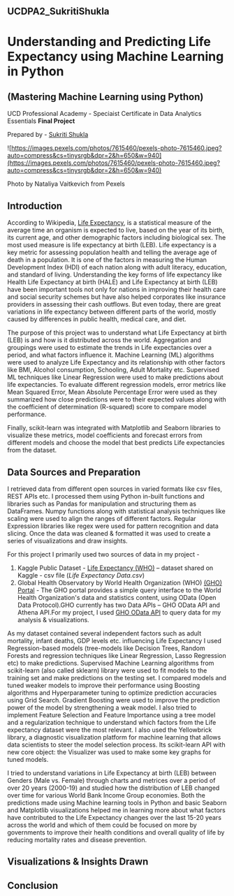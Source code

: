 ## UCDPA2_SukritiShukla

# **Understanding and Predicting Life Expectancy using Machine Learning in Python**

## (Mastering Machine Learning using Python)
UCD Professional Academy - Speciaist Certificate in Data Analytics Essentials **Final Project**

Prepared by - [Sukriti Shukla](https://www.linkedin.com/in/sukriti-shukla-3989a819/)

![https://images.pexels.com/photos/7615460/pexels-photo-7615460.jpeg?auto=compress&cs=tinysrgb&dpr=2&h=650&w=940](https://images.pexels.com/photos/7615460/pexels-photo-7615460.jpeg?auto=compress&cs=tinysrgb&dpr=2&h=650&w=940)

Photo by Nataliya Vaitkevich from Pexels

## Introduction 

According to Wikipedia, [Life Expectancy](https://en.wikipedia.org/wiki/Life_expectancy), is a statistical measure of the average time an organism is expected to live, based on the year of its birth, its current age, and other demographic factors including biological sex. The most used measure is life expectancy at birth (LEB). Life expectancy is a key metric for assessing population health and telling the average age of death in a population. It is one of the factors in measuring the Human Development Index (HDI) of each nation along with adult literacy, education, and standard of living. Understanding the key forms of life expectancy like Health Life Expectancy at birth (HALE) and Life Expectancy at birth (LEB) have been important tools not only for nations in improving their health care and social security schemes but have also helped corporates like insurance providers in assessing their cash outflows. But even today, there are great variations in life expectancy between different parts of the world, mostly caused by differences in public health, medical care, and diet.

The purpose of this project was to understand what Life Expectancy at birth (LEB) is and how is it distributed across the world. Aggregation and groupings were used to estimate the trends in Life expectancies over a period, and what factors influence it. Machine Learning (ML) algorithms were used to analyze Life Expectancy and its relationship with other factors like BMI, Alcohol consumption, Schooling, Adult Mortality etc. Supervised ML techniques like Linear Regression were used to make predictions about life expectancies. To evaluate different regression models, error metrics like Mean Squared Error, Mean Absolute Percentage Error were used as they summarized how close predictions were to their expected values along with the coefficient of determination (R-squared) score to compare model performance. 

Finally, scikit-learn was integrated with Matplotlib and Seaborn libraries to visualize these metrics, model coefficients and forecast errors from different models and choose the model that best predicts Life expectancies from the dataset.


## Data Sources and Preparation 

I retrieved data from different open sources in varied formats like csv files, REST APIs etc. I processed them using Python in-built functions and libraries such as Pandas for manipulation and structuring them as DataFrames. Numpy functions along with statistical analysis techniques like scaling were used to align the ranges of different factors. Regular Expression libraries like regex were used for pattern recognition and data slicing. Once the data was cleaned & formatted it was used to create a series of visualizations and draw insights.

For this project I primarily used two sources of data in my project - 
1. Kaggle Public Dataset - [Life Expectancy (WHO)](https://www.kaggle.com/kumarajarshi/life-expectancy-who) – dataset shared on Kaggle - csv file (*Life Expectancy Data.csv*)
2. Global Health Observatory by World Health Organization (WHO) [(GHO) Portal](https://www.who.int/data/gho) - The GHO portal provides a simple query interface to the World Health Organization's data and statistics content, using OData (Open Data Protocol).GHO currently has two Data APIs – GHO OData API and Athena API.For my project, I used [GHO OData API](https://www.who.int/data/gho/info/gho-odata-api) to query data for my analysis & visualizations.

As my dataset contained several independent factors such as adult mortality, infant deaths, GDP levels etc. influencing Life Expectancy I used Regression-based models (tree-models like Decision Trees, Random Forests and regression techniques like Linear Regression, Lasso Regression etc) to make predictions. Supervised Machine Learning algorithms from scikit-learn (also called sklearn) library were used to fit models to the training set and make predictions on the testing set. I compared models and tuned weaker models to improve their performance using Boosting algorithms and Hyperparameter tuning to optimize prediction accuracies using Grid Search. Gradient Boosting were used to improve the prediction power of the model by strengthening a weak model. I also tried to implement Feature Selection and Feature Importance using a tree model and a regularization technique to understand which factors from the Life expectancy dataset were the most relevant. I also used the Yellowbrick library, a diagnostic visualization platform for machine learning that allows data scientists to steer the model selection process. Its scikit-learn API with new core object: the Visualizer was used to make some key graphs for tuned models.

  I tried to understand variations in Life Expectancy at birth (LEB) between Genders (Male vs. Female) through charts and metrices over a period of over 20 years (2000-19) and studied how the distribution of LEB changed over time for various World Bank Income Group economies. Both the predictions made using Machine learning tools in Python and basic Seaborn and Matplotlib visualizations helped me in learning more about what factors have contributed to the Life Expectancy changes over the last 15-20 years across the world and which of them could be focused on more by governments to improve their health conditions and overall quality of life by reducing mortality rates and disease prevention.

## Visualizations & Insights Drawn 





## Conclusion


